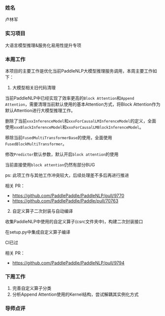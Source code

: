 ### 姓名

卢林军

### 实习项目

大语言模型推理&服务化易用性提升专项

### 本周工作

本项目的主要工作是优化当前PaddleNLP大模型推理服务调用，本周主要工作如下：

1. 大模型相关旧代码清理

当前PaddleNLP中已经实现了效率更高的`Block Attention`和`Append Attention`，需要清理当前默认使用的基本Attention方式，将Block Attention作为默认Attention进行大模型推理工作。

删除了当前`xxxInferenceModel`和`xxxForCausalLMInferenceModel`的定义，全面使用`xxxBlockInferenceModel`和`xxxForCausalLMBlockInferenceModel`。

移除当前`FusedMultiTransformerBase`的使用，全面使用`FusedBlockMultiTransformer`。

修改`Predictor`默认参数，默认开启`block attention`的使用

当前直接使用`block attention`仍然有部分BUG

ps: 此项工作与其他工作冲突较大，后续处理差不多后再进行推进

相关 PR：

- https://github.com/PaddlePaddle/PaddleNLP/pull/9770
- https://github.com/PaddlePaddle/Paddle/pull/70763

2. 自定义算子二次封装与自动编译

收集PaddleNLP中使用的自定义算子(csrc文件夹中)，构建二次封装接口

在setup.py中集成自定义算子编译

CI已过

相关 PR：

- https://github.com/PaddlePaddle/PaddleNLP/pull/9794



### 下周工作

1. 完善自定义算子分类
2. 分析Append Attention使用的Kernel结构，尝试解耦其实例化方式

### 导师点评



